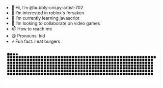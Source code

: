 - 👋 Hi, I’m @bubbly-crispy-artist-702
- 👀 I’m interested in roblox's forsaken 
- 🌱 I’m currently learning javascript 
- 💞️ I’m looking to collaborate on video games
- 📫 How to reach me 
- 😄 Pronouns: kid 
- ⚡ Fun fact: I eat burgers

<!---
bubbly-crispy-artist-702/bubbly-crispy-artist-702 is a ✨ special ✨ repository because its `README.md` (this file) appears on your GitHub profile.
You can click the Preview link to take a look at your changes.
--->
![Contribution Snake](https://raw.githubusercontent.com/bubbly-crispy-artist-702/snk/output/github-contribution-grid-snake.svg)
